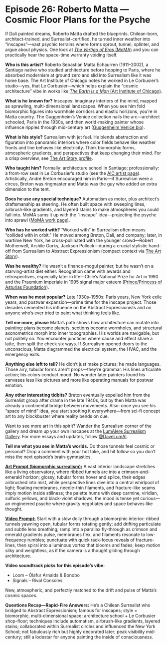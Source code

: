 # Episode 26: Roberto Matta — Cosmic Floor Plans for the Psyche

If Dalí painted dreams, Roberto Matta drafted the blueprints. Chilean-born, architect-trained, and Surrealist-certified, he turned inner weather into “inscapes”—vast psychic terrains where forms sprout, tunnel, splinter, and argue about physics. One look at [*The Vertigo of Eros* (MoMA)](https://www.moma.org/collection/works/78651) and you can practically hear the space-time warranty voiding itself.

**Who is this artist?**
Roberto Sebastián Matta Echaurren (1911–2002), a Santiago native who studied architecture before hopping to Paris, where he absorbed modernism at ground zero and slid into Surrealism like it was home base. The Art Institute of Chicago notes he worked in Le Corbusier’s studio—yes, that Le Corbusier—which helps explain the “cosmic architecture” vibe in works like [*The Earth Is a Man* (Art Institute of Chicago)](https://www.artic.edu/artworks/117188/the-earth-is-a-man).

**What is he known for?**
Inscapes: imaginary interiors of the mind, mapped as sprawling, multi-dimensional landscapes. When you see him fold biomorphic figures into wormhole corridors and elastic horizons, you’re in Matta country. The Guggenheim’s Venice collection nails the arc—architect schooled, Paris in the 1930s, and then world-making painter whose influence ripples through mid-century art ([Guggenheim Venice bio](https://www.guggenheim-venice.it/en/art/artists/roberto-sebastian-matta/)).

**What is his style?**
Surrealism with jet fuel. He blends abstraction and figuration into panoramic interiors where color fields behave like weather fronts and line behaves like electricity. Think biomorphic forms, atmospheric gradients, and perspectives that keep changing their mind. For a crisp overview, see [The Art Story profile](https://www.theartstory.org/artist/matta-roberto/).

**Who taught him?**
Formally: architecture school in Santiago; professionally: a front-row seat in Le Corbusier’s studio (see the [AIC artist page](https://www.artic.edu/artists/40694/matta)). Artistically, André Breton encouraged him in Paris—if Surrealism were a circus, Breton was ringmaster and Matta was the guy who added an extra dimension to the tent.

**Does he use any special technique?**
Automatism as motor, plus architect’s draftsmanship as steering. He often built space with sweeping lines, airbrush-like gradients, and layered stains to make atmospheres you could fall into. MoMA sums it up with the “inscape” idea—projecting the psyche into sprawl ([MoMA work page](https://www.moma.org/collection/works/78651)).

**Who has he worked with?**
“Worked with” in Surrealism often means “collided with in orbit.” He moved among Breton, Dalí, and company; later, in wartime New York, he cross-pollinated with the younger crowd—Robert Motherwell, Arshile Gorky, Jackson Pollock—during a crucial stylistic hand-off from Surrealism to Abstract Expressionism (compact context via [The Art Story](https://www.theartstory.org/artist/matta-roberto/)).

**Was he wealthy?**
He wasn’t a finance-mogul painter, but he wasn’t on a starving-artist diet either. Recognition came with awards and retrospectives, especially later in life—Chile’s National Prize for Art in 1990 and the Praemium Imperiale in 1995 signal major esteem ([Prince/Princess of Asturias Foundation](https://www.fpa.es/en/princess-of-asturias-awards/laureates/1992-roberto-matta/?texto=trayectoria)).

**When was he most popular?**
Late 1930s–1950s: Paris years, New York exile years, and postwar expansion—prime time for the inscape project. Those decades cemented his influence on the Abstract Expressionists and on anyone who’s ever tried to paint what thinking feels like.

**Tell me more, please**
Matta’s path shows how architecture can mutate into painting: plans become planets, sections become wormholes, and structural axonometrics morph into inner topographies. His worlds are navigable, but not politely so. You encounter junctions where cause and effect share a latte, then split the check six ways. If Surrealism opened doors to the unconscious, Matta diagrammed the electrical system, the HVAC, and the emergency exits.

**Anything else left to tell?**
He didn’t just make pictures; he made languages. Those airy, tubular forms aren’t props—they’re grammar. His lines articulate action; his colors conduct mood. No wonder later painters found his canvases less like pictures and more like operating manuals for postwar emotion.

**Any other interesting tidbits?**
Breton eventually expelled him from the Surrealist group after drama in the late 1940s, but by then Matta was already a continental bridge between movements. Also: once you see his “space of mind” idea, you start spotting it everywhere—from sci-fi concept art to any blockbuster where reality bends on cue.

Want to see more art in this spirit? Wander the Surrealism corner of the gallery and dream up your own inscapes at the [LumAIere Surrealism Gallery](https://lumaiere.com/?gallery=surrealism). For more essays and updates, follow [@DaveLumAI](https://medium.com/@DaveLumAI).

**Tell me what you see in Matta’s worlds.** Do those tunnels feel cosmic or personal? Drop a comment with your hot take, and hit follow so you don’t miss the next episode’s brain-gymnastics.

**[Art Prompt (biomorphic surrealism):](https://lumaiere.com/?gallery=surrealism3)** A vast interior landscape stretches like a living observatory, where ribbed tunnels arc into a crimson-and-emerald horizon; glossy, tubular forms hover and splice, their edges airbrushed into mist, while perspective lines dive into a central whirlpool of light; floating membranes, needle-thin filaments, and fracture-like seams imply motion inside stillness; the palette hums with deep carmine, viridian, sulfuric yellows, and black-violet shadows; the mood is tense yet curious—an engineered psyche where gravity negotiates and space behaves like thought.

**[Video Prompt:](https://www.tiktok.com/@davelumai/video/7563853567593909535)** Start with a slow dolly through a biomorphic interior: ribbed tunnels yawning open, tubular forms rotating gently; add drifting particulate and subtle lens breathing; ramp into a parallax fly-through as crimson and emerald gradients pulse, membranes flex, and filaments resonate to low-frequency rumbles; punctuate with quick rack-focus reveals of fracture-lines, then spiral into a luminous vortex that blooms and fades; keep motion silky and weightless, as if the camera is a thought gliding through architecture.

**Video soundtrack picks for this episode’s vibe:** 
- Loom – Ólafur Arnalds & Bonobo
- Signals – Rival Consoles 
  
New, atmospheric, and perfectly matched to the drift and pulse of Matta’s cosmic spaces.

**Questions Recap—Rapid-Fire Answers:**
He’s a Chilean Surrealist who bridged to Abstract Expressionism; famous for inscapes; style = biomorphic, multi-dimensional space; architecture school + Le Corbusier shop-floor; techniques include automatism, airbrush-like gradients, layered stains; collaborated within Surrealist circles and influenced the New York School; not fabulously rich but highly decorated later; peak visibility mid-century; still a lodestar for anyone painting the inside of consciousness.
